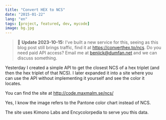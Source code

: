```yaml
---
title: "Convert HEX to NCS"
date: "2015-01-22"
lang: "en"
tags: [project, featured, dev, mycode]
image: bg.jpg
---
```


> 🚨 **Update 2023-10-15:** I've built a new service for this, seeing as this blog post still brings traffic, find it at https://converthex.to/ncs. Do you need paid API access? Email me at benjick@dumfan.net and we can discuss something.

Yesterday I created a simple API to get the closest NCS of a hex triplet (and then the hex triplet of that NCS). I later expanded it into a site where you can use the API without implementing it yourself and see the color it locates.

You can find the site at http://code.maxmalm.se/ncs/

Yes, I know the image refers to the Pantone color chart instead of NCS.

The site uses Kimono Labs and Encycolorpedia to serve you this data.
